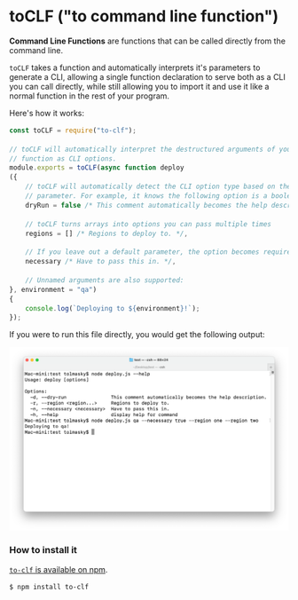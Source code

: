 # toCLF ("to command line function")

**Command Line Functions** are functions that can be called directly from the command line.

`toCLF` takes a function and automatically interprets it's parameters to generate a CLI, allowing a single function declaration to serve both as a CLI you can call directly, while still allowing you to import it and use it like a normal function in the rest of your program.

Here's how it works:

```javascript
const toCLF = require("to-clf");

// toCLF will automatically interpret the destructured arguments of your
// function as CLI options.
module.exports = toCLF(async function deploy
({
    // toCLF will automatically detect the CLI option type based on the default
    // parameter. For example, it knows the following option is a boolean:
    dryRun = false /* This comment automatically becomes the help description. */,

    // toCLF turns arrays into options you can pass multiple times
    regions = [] /* Regions to deploy to. */,

    // If you leave out a default parameter, the option becomes required.
    necessary /* Have to pass this in. */,

    // Unnamed arguments are also supported:
}, environment = "qa")
{
    console.log(`Deploying to ${environment}!`);
});
```

If you were to run this file directly, you would get the following output:

![Terminal output of example deploy function run directly as a CLI program](/to-clf/README/terminal-output.png)

### How to install it

[`to-clf` is available on npm](https://npmjs.com/to-clf).

```bash
$ npm install to-clf
```
